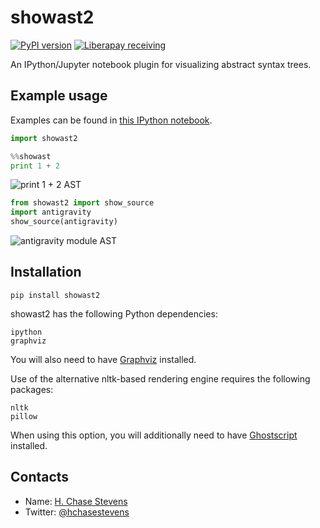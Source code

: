 # showast2
[![PyPI version](https://badge.fury.io/py/showast.svg)](https://badge.fury.io/py/showast)
[![Liberapay receiving](https://img.shields.io/liberapay/receives/hchasestevens.svg)](https://liberapay.com/hchasestevens/)

An IPython/Jupyter notebook plugin for visualizing abstract syntax trees.

Example usage
--------------
Examples can be found in [this IPython notebook](https://github.com/hchasestevens/show_ast/blob/master/Example.ipynb).

```python
import showast2
```

```python
%%showast
print 1 + 2
```
![print 1 + 2 AST](http://i.imgur.com/vK3XTkX.png)

```python
from showast2 import show_source
import antigravity
show_source(antigravity)
```
![antigravity module AST](http://i.imgur.com/NJY6xhw.png)

Installation
-------------
```
pip install showast2
```

showast2 has the following Python dependencies:
```
ipython
graphviz
```

You will also need to have [Graphviz](http://www.graphviz.org/download/) installed.

Use of the alternative nltk-based rendering engine requires the following packages:
```
nltk
pillow
```
When using this option, you will additionally need to have [Ghostscript](http://ghostscript.com/download/gsdnld.html) installed.

Contacts
--------

* Name: [H. Chase Stevens](http://www.chasestevens.com)
* Twitter: [@hchasestevens](https://twitter.com/hchasestevens)
